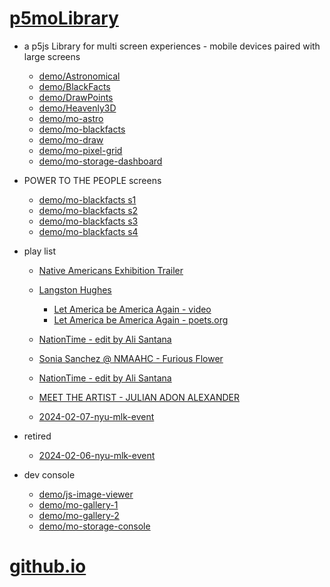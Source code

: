 # [p5moLibrary](https://github.com/molab-itp/p5moLibrary)

- a p5js Library for multi screen experiences - mobile devices paired with large screens

  - [demo/Astronomical](demo/Astronomical?v=159)
  - [demo/BlackFacts](demo/BlackFacts?v=159)
  - [demo/DrawPoints](demo/DrawPoints?v=159)
  - [demo/Heavenly3D](demo/Heavenly3D?v=159)
  - [demo/mo-astro](demo/mo-astro?v=159)
  - [demo/mo-blackfacts](demo/mo-blackfacts?v=159)
  - [demo/mo-draw](demo/mo-draw?v=159)
  - [demo/mo-pixel-grid](demo/mo-pixel-grid?v=159)
  - [demo/mo-storage-dashboard](demo/mo-storage-dashboard?v=159)

- POWER TO THE PEOPLE screens

  - [demo/mo-blackfacts s1](demo/mo-blackfacts?v=159&group=s1)
  - [demo/mo-blackfacts s2](demo/mo-blackfacts?v=159&group=s2)
  - [demo/mo-blackfacts s3](demo/mo-blackfacts?v=159&group=s3)
  - [demo/mo-blackfacts s4](demo/mo-blackfacts?v=159&group=s4)

- play list

  - [Native Americans Exhibition Trailer](demo/BlackFacts?playlist=hpjNGTYvpxw)

  - [Langston Hughes ](demo/BlackFacts?playlist=XzI3huqpCi4)
    - [Let America be America Again - video](demo/mo-blackfacts?playlist=CFNM8GB_Yp0&title=%E2%98%85)
    - [Let America be America Again - poets.org](https://poets.org/poem/let-america-be-america-again)
  - [NationTime - edit by Ali Santana](demo/mo-blackfacts?playlist=-UtKxghWlvY&title=NationTime%20-%20ELUCID%20-%20BETAMAX&qrcode=NationTime.png)
  - [Sonia Sanchez @ NMAAHC - Furious Flower](demo/mo-blackfacts?playlist=FNLp8e-cfgk&title=Sonia%20Sanchez)
  - [NationTime - edit by Ali Santana](demo/mo-blackfacts?playlist=-UtKxghWlvY&title=NationTime%20-%20ELUCID%20-%20BETAMAX&qrcode=NationTime.png)
  - [MEET THE ARTIST - JULIAN ADON ALEXANDER](demo/mo-blackfacts?playlist=wk0La_2igws&title=MEET%20THE%20ARTIST%20-%20JULIAN%20ADON%20ALEXANDE%20-%20What%20it%20is&qrcode=JULIAN.png)

  - [2024-02-07-nyu-mlk-event](demo/mo-blackfacts?playlist=lG758MniLYg&qrcode=annoucement-01.png&title=2024-02-07-nyu-mlk-event)

- retired

  - [2024-02-06-nyu-mlk-event](demo/mo-blackfacts?playlist=zbRz5xTaLYI&qrcode=annoucement-01.png&title=2024-02-06-nyu-mlk-event)
  <!-- - [Weapons of White Destruction - TJ](demo/mo-blackfacts?playlist=ob8YQPGJiHY&title=Weapons%20of%20White%20Destruction%20-%20TJ&&qrcode=TJ.png) -->

- dev console

  - [demo/js-image-viewer](demo/js-image-viewer?v=159)
  - [demo/mo-gallery-1](demo/mo-gallery-1?v=159)
  - [demo/mo-gallery-2](demo/mo-gallery-2?v=159)
  - [demo/mo-storage-console](demo/mo-storage-console?v=159)

# [github.io](https://molab-itp.github.io/p5moLibrary/src?v=159)

<!--

- retired
  - [demo/mo-astro-host-0](demo/mo-astro-host-0?v=159)
  - [demo/mo-astro-host-1](demo/mo-astro-host-1?v=159)
  - [demo/mo-astro-remote-0](demo/mo-astro-remote-0?v=159)
  - [demo/mo-astro-remote-1](demo/mo-astro-remote-1?v=159)

  - [demo/mo-blackfacts-host](demo/mo-blackfacts-host?v=159)
  - [demo/mo-blackfacts-remote](demo/mo-blackfacts-remote?v=159)

# https://www.youtube.com/watch?v=hpjNGTYvpxw
# The Land Carries Our Ancestors: Contemporary Art by Native Americans Exhibition Trailer

 -->
